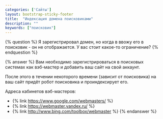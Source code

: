 ```yaml
---
categories: ['Сайты']
layout: bootstrap-sticky-footer
title:  "Индексация домена поисковиками"
description: ""
keywords: ["поисковик"]
---
```

{% question %}
Я зарегистрировал домен, но когда в ввожу его в поисковик - он не отображается. У вас стоит какое-то ограничение?
{% endquestion %}

{% answer %}
Вам необходимо зарегистрироваться в поисковых системах как вэб-мастер и добавить ваш сайт на свой аккаунт. 

После этого в течении некоторого времени (зависит от поисковика) на ваш сайт придёт робот поисковика и проиндексирует его. 

Адреса кабинетов вэб-мастеров:

- {% link https://www.google.com/webmasters/ %}
- {% link https://webmaster.yandex.ru/ %}
- {% link http://www.bing.com/toolbox/webmaster %}
{% endanswer %}

